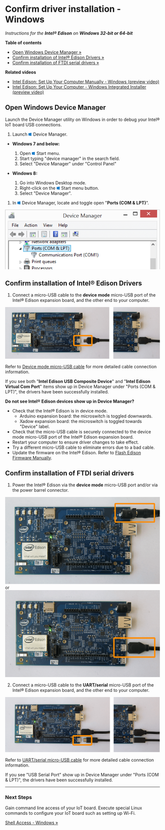 # Confirm driver installation - Windows 

_Instructions for the **Intel® Edison** on **Windows 32-bit or 64-bit**_

**Table of contents**

* [Open Windows Device Manager »](#open-windows-device-manager)
* [Confirm installation of Intel® Edison Drivers »](#confirm-installation-of-intel-edison-drivers)
* [Confirm installation of FTDI serial drivers »](#confirm-installation-of-ftdi-serial-drivers)


**Related videos**

* [Intel Edison: Set Up Your Computer Manually - Windows (preview video)]()
* [Intel Edison: Set Up Your Computer - Windows Integrated Installer (preview video)]()

## Open Windows Device Manager

Launch the Device Manager utility on Windows in order to debug your Intel® IoT board USB connections.

1. Launch ![Windows icon](/icons/os_icon_windows.png) Device Manager.

  * **Windows 7 and below:**
  
    1. Open ![Windows icon](/icons/os_icon_windows.png) Start menu.
    2. Start typing "device manager" in the search field. 
    3. Select "Device Manager" under "Control Panel"
  
  * **Windows 8:**
    1. Go into Windows Desktop mode.
    2. Right-click on the ![Windows icon](/icons/os_icon_windows.png) Start menu button.
    3. Select "Device Manager".
    
1. In ![Windows icon](/icons/os_icon_windows.png) Device Manager, locate and toggle open "**Ports (COM & LPT)**".

  ![Open Ports](images/device_manager-open_com_lpt_ports.png)


## Confirm installation of Intel® Edison Drivers

1. Connect a micro-USB cable to the **device mode** micro-USB port of the Intel® Edison expansion board, and the other end to your computer.

  ![Micro-USB cable being plugged into the top micro-USB connector](/assembly/arduino_expansion_board/images/device_mode-usb_cable-before_after.png)

  Refer to [Device mode micro-USB cable](/assembly/arduino_expansion_board/details-device_mode_cable.md) for more detailed cable connection information.

If you see both "**Intel Edison USB Composite Device**" and "**Intel Edison Virtual Com Port**" items show up in Device Manager under "Ports (COM & LPT)", the drivers have been successfully installed. 

**Do not see Intel® Edison devices show up in Device Manager?**

* Check that the Intel® Edison is in device mode.
  * Arduino expansion board: the microswitch is toggled downwards.
  * Xadow expansion board: the microswitch is toggled towards "Device" label.
* Check that the micro-USB cable is securely connected to the device mode micro-USB port of the Intel® Edison expansion board.
* Restart your computer to ensure driver changes to take effect.
* Try a different micro-USB cable to eliminate errors due to a bad cable.
* Update the firmware on the Intel® Edison. Refer to [Flash Edison Firmware Manually](/flash_firmware/manually.md).


## Confirm installation of FTDI serial drivers

1. Power the Intel® Edison via the **device mode** micro-USB port and/or via the power barrel connector.

  ![DC power supply plugged into power barrel connector](/assembly/arduino_expansion_board/images/ac_power_barrel.png) or ![Micro-USB cable plugged into the top micro-USB connector](/assembly/arduino_expansion_board/images/device_mode-usb-cable.png)

2. Connect a micro-USB cable to the **UART/serial** micro-USB port of the Intel® Edison expansion board, and the other end to your computer.

  ![Micro-USB cable being plugged into the bottom micro-USB connector](/assembly/arduino_expansion_board/images/uart_serial-usb_cable-before_after.png)

  Refer to [UART/serial micro-USB cable](/assembly/arduino_expansion_board/details-serial_cable.md) for more detailed cable connection information.

If you see "USB Serial Port" show up in Device Manager under "Ports (COM & LPT)", the drivers have been successfully installed. 


---

### Next Steps

Gain command line access of your IoT board. Execute special Linux commands to configure your IoT board such as setting up Wi-Fi. 

[Shell Access - Windows »](/shell_access/windows/serial_connection.md)